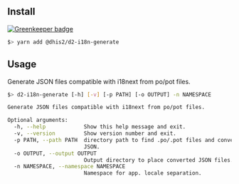 ## Install

[![Greenkeeper badge](https://badges.greenkeeper.io/dhis2/d2-i18n-generate.svg)](https://greenkeeper.io/)

```bash
$> yarn add @dhis2/d2-i18n-generate
```

## Usage

Generate JSON files compatible with i18next from po/pot files.
```bash
$> d2-i18n-generate [-h] [-v] [-p PATH] [-o OUTPUT] -n NAMESPACE

Generate JSON files compatible with i18next from po/pot files.

Optional arguments:
  -h, --help            Show this help message and exit.
  -v, --version         Show version number and exit.
  -p PATH, --path PATH  directory path to find .po/.pot files and convert to 
                        JSON.
  -o OUTPUT, --output OUTPUT
                        Output directory to place converted JSON files.
  -n NAMESPACE, --namespace NAMESPACE
                        Namespace for app. locale separation.
```
